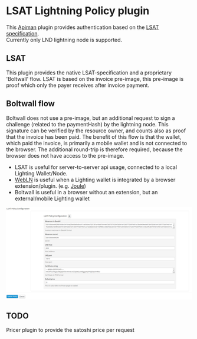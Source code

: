 LSAT Lightning Policy plugin
=
This [Apiman](https://www.apiman.io/latest/) plugin provides authentication based on the [LSAT specification](https://docs.lightning.engineering/the-lightning-network/lsat).  
Currently only LND lightning node is supported.

LSAT
-
This plugin provides the native LSAT-specification and a proprietary 'Boltwall' flow.
LSAT is based on the invoice pre-image, this pre-image is proof which only the payer receives after invoice payment.

Boltwall flow
-
Boltwall does not use a pre-image, but an additional request to sign a challenge (related to the paymentHash) by the lightning node.
This signature can be verified by the resource owner, and counts also as proof that the invoice has been paid.
The benefit of this flow is that the wallet, which paid the invoice, is primarily a mobile wallet and is not connected to the browser.
The additional round-trip is therefore required, because the browser does not have access to the pre-image.

- LSAT is useful for server-to-server api usage, connected to a local Lighting Wallet/Node.
- [WebLN](https://webln.dev/) is useful when a Lighting wallet is integrated by a browser extension/plugin. (e.g. [Joule](https://lightningjoule.com/))
- Boltwall is useful in a browser without an extension, but an external/mobile Lighting wallet 

![](img.png "LSAT Configuration")



TODO
-
Pricer plugin to provide the satoshi price per request